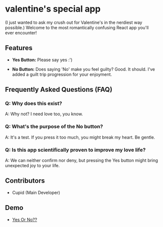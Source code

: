 # valentine's special app
(I just wanted to ask my crush out for Valentine's in the nerdiest way possible.)
Welcome to the most romantically confusing React app you'll ever encounter! 

## Features

- **Yes Button:** Please say yes :')

- **No Button:** Does saying 'No' make you feel guilty? Good. It should. I've added a guilt trip progression for your enjoyment.

## Frequently Asked Questions (FAQ)

### Q: Why does this exist?
A: Why not? I need love too, you know.

### Q: What's the purpose of the No button?
A: It's a test. If you press it too much, you might break my heart. Be gentle.

### Q: Is this app scientifically proven to improve my love life?
A: We can neither confirm nor deny, but pressing the Yes button might bring unexpected joy to your life.

## Contributors

- Cupid (Main Developer)

## Demo
- [Yes Or No??](https://jgvkzy-5173.csb.app/)
